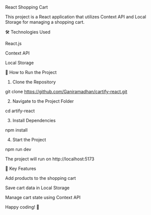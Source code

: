 React Shopping Cart

This project is a React application that utilizes Context API and Local Storage for managing a shopping cart.

🛠️ Technologies Used

React.js

Context API

Local Storage

🚀 How to Run the Project

1. Clone the Repository

git clone https://github.com/Ganiramadhan/cartify-react.git

2. Navigate to the Project Folder

cd artify-react

3. Install Dependencies

npm install

4. Start the Project

npm run dev

The project will run on http://localhost:5173

📌 Key Features

Add products to the shopping cart

Save cart data in Local Storage

Manage cart state using Context API

Happy coding! 🚀


